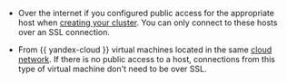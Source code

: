 * Over the internet if you configured public access for the appropriate host when [creating your cluster](../../../storedoc/operations/cluster-create.md). You can only connect to these hosts over an SSL connection.


* From {{ yandex-cloud }} virtual machines located in the same [cloud network](../../../vpc/concepts/network.md). If there is no public access to a host, connections from this type of virtual machine don't need to be over SSL.


